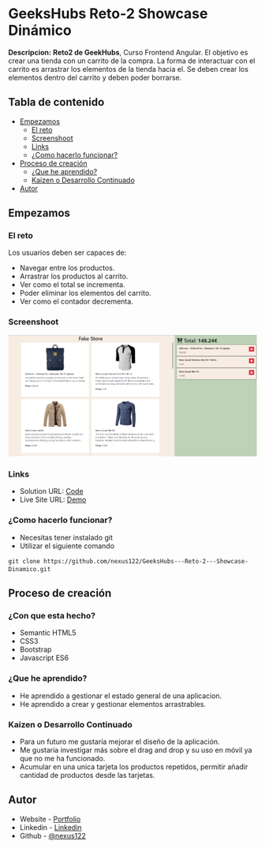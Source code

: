 # GeeksHubs Reto-2 Showcase Dinámico

**Descripcion:**
**Reto2 de GeekHubs**, Curso Frontend Angular.
El objetivo es crear una tienda con un carrito de la compra.
La forma de interactuar con el carrito es arrastrar los elementos de la tienda hacia el.
Se deben crear los elementos dentro del carrito y deben poder borrarse.

## Tabla de contenido
- [Empezamos](#Empezamos)
	- [El reto](#El-reto)
	- [Screenshoot](#Screenshoot)
	- [Links](#Links)
	- [¿Como hacerlo funcionar?](¿Como-hacerlo-funcionar?)
- [Proceso de creación](#Proceso-de-creación)
	- [¿Que he aprendido?](#¿Que-he-aprendido?)
	- [Kaizen o Desarrollo Continuado](#Kaizen-o-Desarrollo-Continuado)
- [Autor](#Autor)

## Empezamos
### El reto
Los usuarios deben ser capaces de:

- Navegar entre los productos.
- Arrastrar los productos al carrito.
- Ver como el total se incrementa.
- Poder eliminar los elementos del carrito.
- Ver como el contador decrementa.

### Screenshoot
![](./Captura2.png)

### Links
- Solution URL: [Code](https://github.com/nexus122/GeeksHubs---Reto-2---Showcase-Din-mico)
- Live Site URL: [Demo](https://nexus122.github.io/GeeksHubs---Reto-2---Showcase-Din-mico/)

### ¿Como hacerlo funcionar?
- Necesitas tener instalado git
- Utilizar el siguiente comando
```` console
git clone https://github.com/nexus122/GeeksHubs---Reto-2---Showcase-Dinamico.git
````

## Proceso de creación
### ¿Con que esta hecho?
- Semantic HTML5
- CSS3
- Bootstrap
- Javascript ES6

### ¿Que he aprendido?
- He aprendido a gestionar el estado general de una aplicacion.
- He aprendido a crear y gestionar elementos arrastrables.

### Kaizen o Desarrollo Continuado
- Para un futuro me gustaría mejorar el diseño de la aplicación.
- Me gustaria investigar más sobre el drag and drop y su uso en móvil ya que no me ha funcionado.
- Acumular en una unica tarjeta los productos repetidos, permitir añadir cantidad de productos desde las tarjetas.


## Autor
- Website - [Portfolio](https://jp-curriculum.super.site/)
- Linkedin - [Linkedin](https://www.linkedin.com/in/juan-pablo-romero-pereira-523996101/)
- Github - [@nexus122](https://github.com/nexus122)
